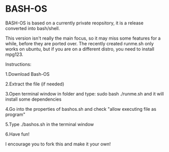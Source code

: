 # BASH-OS
BASH-OS is based on a currently private reopsitory, it is a release converted into bash/shell. 

This version isn't really the main focus, so it may miss some features for a while, before they are ported over.
The recently created runme.sh only works on ubuntu, but if you are on a different distro, you need to install mpg123.

Instructions:

1.Download Bash-OS

2.Extract the file (if needed)

3.Open terminal window in folder and type: sudo bash ./runme.sh and it will install some dependencies

4.Go into the properties of bashos.sh and check "allow executing file as program"

5.Type ./bashos.sh in the terminal window

6.Have fun!

I encourage you to fork this and make it your own!

